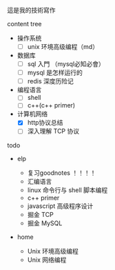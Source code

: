 這是我的技術寫作

content tree

- 操作系统
    - [ ] unix 环境高级编程（md）
- 数据库
    - [ ] sql 入門 （mysql必知必會）
    - [ ] mysql 是怎样运行的
    - [ ] redis 深度历险记
- 编程语言
    - [ ] shell
    - [ ] c++(c++ primer)
- 计算机网络
    - [x] http协议总结
    - [ ] 深入理解 TCP 协议

todo

- elp
    - 复习goodnotes ！！！！
    - 汇编语言
    - linux 命令行与 shell 脚本编程
    - c++ primer
    - javascript 高级程序设计
    - 掘金 TCP
    - 掘金 MySQL

- home
    - Unix 环境高级编程
    - Unix 网络编程
